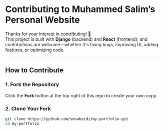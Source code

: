 # Contributing to Muhammed Salim’s Personal Website

Thanks for your interest in contributing! 👋  
This project is built with **Django** (backend) and **React** (frontend), and contributions are welcome—whether it's fixing bugs, improving UI, adding features, or optimizing code.  

---

## How to Contribute

### 1. Fork the Repository
Click the **Fork** button at the top right of this repo to create your own copy.

### 2. Clone Your Fork
```bash
git clone https://github.com/smsabeidi/my-portfolio.git
cd my-portfolio
